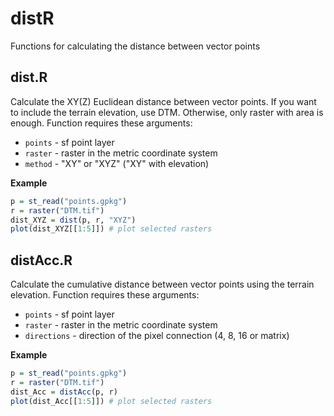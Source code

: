 # distR
Functions for calculating the distance between vector points

## dist.R
Calculate the XY(Z) Euclidean distance between vector points. If you want to include the terrain elevation, use DTM. Otherwise, only raster with area is enough. Function requires these arguments:
- `points` - sf point layer
- `raster` - raster in the metric coordinate system
- `method` - "XY" or "XYZ" ("XY" with elevation)

**Example**
``` r
p = st_read("points.gpkg")
r = raster("DTM.tif")
dist_XYZ = dist(p, r, "XYZ")
plot(dist_XYZ[[1:5]]) # plot selected rasters
```

## distAcc.R
Calculate the cumulative distance between vector points using the terrain elevation. Function requires these arguments:
- `points` - sf point layer
- `raster` - raster in the metric coordinate system
- `directions` - direction of the pixel connection (4, 8, 16 or matrix)

**Example**
``` r
p = st_read("points.gpkg")
r = raster("DTM.tif")
dist_Acc = distAcc(p, r)
plot(dist_Acc[[1:5]]) # plot selected rasters
```

